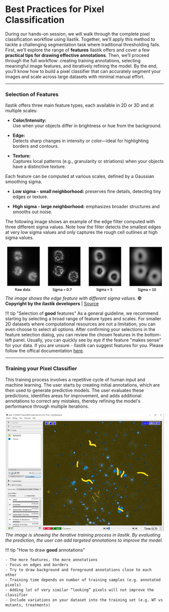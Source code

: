 # Best Practices for Pixel Classification

During our hands-on session, we will walk through the complete pixel classification workflow using Ilastik. 
Together, we’ll apply this method to tackle a challenging segmentation task where traditional thresholding fails. 
First, we’ll explore the range of **features** Ilastik offers and cover a few **practical tips for drawing effective annotations**. 
Then, we’ll proceed through the full workflow: creating training annotations, 
selecting meaningful image features, and iteratively refining the model. By the end, you’ll know how to build a pixel classifier 
that can accurately segment your images and scale across large datasets with minimal manual effort.

---

### Selection of Features
Ilastik offers three main feature types, each available in 2D or 3D and at multiple scales: <br>

- **Color/Intensity:** <br>
		 Use when your objects differ in brightness or hue from the background.

- **Edge:** <br>
		Detects sharp changes in intensity or color—ideal for highlighting borders and contours.

- **Texture:** <br>
		 Captures local patterns (e.g., granularity or striations) when your objects have a distinctive texture.

Each feature can be computed at various scales, defined by a Gaussian smoothing sigma.

- **Low sigma - small neighborhood:** preserves fine details, detecting tiny edges or texture.

- **High sigma - large neighborhood:** emphasizes broader structures and smooths out noise.

The following image shows an example of the edge filter computed with three different sigma values. Note how the filter 
 detects the smallest edges at very low sigma values and only captures the rough cell outlines at high sigma values.

![ImageData](feature_selection.png) <br>
*The image shows the edge feature with different sigma values.*
**© Copyright by the ilastik developers** |
[Source](https://www.ilastik.org/license)

!!! tip "Selection of **good** features"
	As a general guideline, we recommend starting by selecting a broad range of feature types 
	and scales. For smaller 2D datasets where computational resources are not a limitation, 
	you can even choose to select all options. After confirming your selections in the feature 
	selection dialog, you can review the chosen features in the bottom-left panel. 
	Usually, you can quickly see by eye if the feature "makes sense" for your data.
	If you are unsure - Ilastik can suggest features for you. Please follow the offical documentation [here](https://www.ilastik.org/documentation/pixelclassification/pixelclassification#suggest).

---

###  Training your Pixel Classifier 

This training process involves a repetitive cycle of human input and machine learning. 
The user starts by creating initial annotations, which are then used to generate predictive 
models. The user evaluates these predictions, identifies areas for improvement, 
and adds additional annotations to correct any mistakes, thereby refining the model's 
performance through multiple iterations.

![ImageData](training.png) <br> 
*The image is showing the iterative training process in ilastik. By evaluating the prediction, the user can add targeted annotations to improve the model.* 

!!! tip "How to draw **good** annotations"
	
	- The more features, the more annotations
	- Focus on edges and borders
	- Try to draw background and foreground annotations close to each other
	- Training time depends on number of training samples (e.g. annotated pixels)
	- Adding lot of very similar “looking” pixels will not improve the classifier
	- Include variations on your dataset into the training set (e.g. WT vs mutants, treatments)
